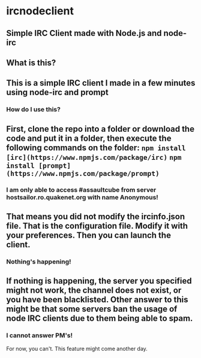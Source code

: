 # ircnodeclient
Simple IRC Client made with Node.js and node-irc
---
## What is this?
This is a simple IRC client I made in a few minutes using node-irc and prompt
---
### How do I use this?
First, clone the repo into a folder or download the code and put it in a folder, then execute the following commands on the folder:
`npm install [irc](https://www.npmjs.com/package/irc)`
`npm install [prompt](https://www.npmjs.com/package/prompt)`
---
### I am only able to access #assaultcube from server hostsailor.ro.quakenet.org with name Anonymous!
That means you did not modify the ircinfo.json file. That is the configuration file.
Modify it with your preferences. Then you can launch the client.
---
### Nothing's happening!
If nothing is happening, the server you specified might not work, the channel does not exist, or you have been blacklisted.
Other answer to this might be that some servers ban the usage of node IRC clients due to them being able to spam.
---
### I cannot answer PM's!
For now, you can't. This feature might come another day.

